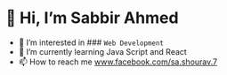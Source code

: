 # 👋 Hi, I’m Sabbir Ahmed
- 👀 I’m interested in ### `Web Development`
- 🌱 I’m currently learning Java Script and React
- 📫 How to reach me www.facebook.com/sa.shourav.7

<!---
SAshourav/SAshourav is a ✨ special ✨ repository because its `README.md` (this file) appears on your GitHub profile.
You can click the Preview link to take a look at your changes.
--->
